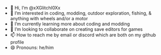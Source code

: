 - 👋 Hi, I’m @xXGlitchI0Xx
- 👀 I’m interested in coding, modding, outdoor exploration, fishing, & anything with wheels and/or a motor
- 🌱 I’m currently learning more about coding and modding
- 💞️ I’m looking to collaborate on creating save editors for games
- 📫 How to reach me by email or discord which are both on my github profile
- 😄 Pronouns: he/him


<!---
xXGlitchI0Xx/xXGlitchI0Xx is a ✨ special ✨ repository because its `README.md` (this file) appears on your GitHub profile.
You can click the Preview link to take a look at your changes.
--->
